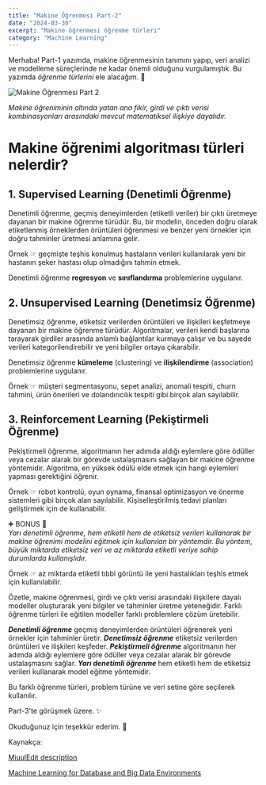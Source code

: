 ```yaml
---
title: "Makine Öğrenmesi Part-2"
date: "2024-03-30"
excerpt: "Makine öğrenmesi öğrenme türleri"
category: "Machine Learning"
---
```


Merhaba! Part-1 yazımda, makine öğrenmesinin tanımını yapıp, veri analizi ve modelleme süreçlerinde ne kadar önemli olduğunu vurgulamıştık. Bu yazımda *öğrenme türlerini* ele alacağım. 🚀

![Makine Öğrenmesi Part 2](https://miro.medium.com/v2/resize:fit:1128/format:webp/1*IrKZGgxJ3bgjW5Oq800oMw.jpeg)


*Makine öğreniminin altında yatan ana fikir, girdi ve çıktı verisi kombinasyonları arasındaki mevcut matematiksel ilişkiye dayalıdır.*

# Makine öğrenimi algoritması türleri nelerdir?

## 1. Supervised Learning (Denetimli Öğrenme)

Denetimli öğrenme, geçmiş deneyimlerden (etiketli veriler) bir çıktı üretmeye dayanan bir makine öğrenme türüdür. Bu, bir modelin, önceden doğru olarak etiketlenmiş örneklerden örüntüleri öğrenmesi ve benzer yeni örnekler için doğru tahminler üretmesi anlamına gelir.

Örnek ☞ geçmişte teşhis konulmuş hastaların verileri kullanılarak yeni bir hastanın şeker hastası olup olmadığını tahmin etmek.

Denetimli öğrenme **regresyon** ve **sınıflandırma** problemlerine uygulanır.

## 2. Unsupervised Learning (Denetimsiz Öğrenme)

Denetimsiz öğrenme, etiketsiz verilerden örüntüleri ve ilişkileri keşfetmeye dayanan bir makine öğrenme türüdür. Algoritmalar, verileri kendi başlarına tarayarak girdiler arasında anlamlı bağlantılar kurmaya çalışır ve bu sayede verileri kategorilendirebilir ve yeni bilgiler ortaya çıkarabilir.

Denetimsiz öğrenme **kümeleme** (clustering) ve **ilişkilendirme** (association) problemlerine uygulanır.

Örnek ☞ müşteri segmentasyonu, sepet analizi, anomali tespiti, churn tahmini, ürün önerileri ve dolandırıcılık tespiti gibi birçok alan sayılabilir.

## 3. Reinforcement Learning (Pekiştirmeli Öğrenme)

Pekiştirmeli öğrenme, algoritmanın her adımda aldığı eylemlere göre ödüller veya cezalar alarak bir görevde ustalaşmasını sağlayan bir makine öğrenme yöntemidir. Algoritma, en yüksek ödülü elde etmek için hangi eylemleri yapması gerektiğini öğrenir.

Örnek ☞ robot kontrolü, oyun oynama, finansal optimizasyon ve önerme sistemleri gibi birçok alan sayılabilir. Kişiselleştirilmiş tedavi planları geliştirmek için de kullanabilir.

➕ BONUS 🚀  
*Yarı denetimli öğrenme, hem etiketli hem de etiketsiz verileri kullanarak bir makine öğrenimi modelini eğitmek için kullanılan bir yöntemdir. Bu yöntem, büyük miktarda etiketsiz veri ve az miktarda etiketli veriye sahip durumlarda kullanışlıdır.*

Örnek ☞ az miktarda etiketli tıbbi görüntü ile yeni hastalıkları teşhis etmek için kullanılabilir.

Özetle, makine öğrenmesi, girdi ve çıktı verisi arasındaki ilişkilere dayalı modeller oluşturarak yeni bilgiler ve tahminler üretme yeteneğidir. Farklı öğrenme türleri ile eğitilen modeller farklı problemlere çözüm üretebilir.

***Denetimli öğrenme*** geçmiş deneyimlerden örüntüleri öğrenerek yeni örnekler için tahminler üretir. ***Denetimsiz öğrenme*** etiketsiz verilerden örüntüleri ve ilişkileri keşfeder. ***Pekiştirmeli öğrenme*** algoritmanın her adımda aldığı eylemlere göre ödüller veya cezalar alarak bir görevde ustalaşmasını sağlar. ***Yarı denetimli öğrenme*** hem etiketli hem de etiketsiz verileri kullanarak model eğitme yöntemidir.

Bu farklı öğrenme türleri, problem türüne ve veri setine göre seçilerek kullanılır.

Part-3'te görüşmek üzere. ✨

Okuduğunuz için teşekkür ederim. 🧡

Kaynakça:

[MiuulEdit description](learning.miuul.com)

[Machine Learning for Database and Big Data Environments](https://www.oracle.com) 